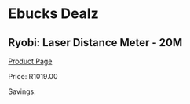 
# Ebucks Dealz
## Ryobi: Laser Distance Meter - 20M
[Product Page](https://www.ebucks.com/web/shop/productSelected.do?prodId=316302317&catId=370101825)

Price: R1019.00

Savings: 


	